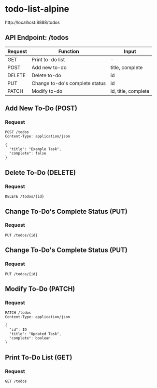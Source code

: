 # todo-list-alpine
http://localhost:8888/todos
## API Endpoint: /todos

| Request | Function | Input |
| ------- | -------- | ----- |
| GET     | Print to-do list     | -     |
| POST    | Add new to-do        | title, complete     |
| DELETE  | Delete to-do         | id     |
| PUT     | Change to-do's complete status | id     |
| PATCH   | Modify to-do         | id, title, complete |

## Add New To-Do (POST)

### Request

```http
POST /todos
Content-Type: application/json

{
  "title": "Example Task",
  "complete": false
}
```
## Delete To-Do (DELETE)

### Request

```http
DELETE /todos/{id}
```

## Change To-Do's Complete Status (PUT)

### Request

```http
PUT /todos/{id}
```

## Change To-Do's Complete Status (PUT)

### Request

```http
PUT /todos/{id}
```

## Modify To-Do (PATCH)

### Request

```http
PATCH /todos
Content-Type: application/json

{
  "id": ID
  "title": "Updated Task",
  "complete": boolean
}
```

## Print To-Do List (GET)

### Request

```http
GET /todos
```
